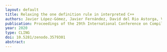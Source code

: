 ```yaml
---
layout: default
title: Relaxing the one definition rule in interpreted C++
authors: Javier López-Gómez, Javier Fernández, David del Rio Astorga, Vassil Vassilev, Axel Naumann and J. Daniel García
publication: Proceedings of the 29th International Conference on Compiler ConstructionFebruary 2020 Pages 212–222
year: 2020
type: CLING
doi: 10.5281/zenodo.3579301
abstract:
---
```

